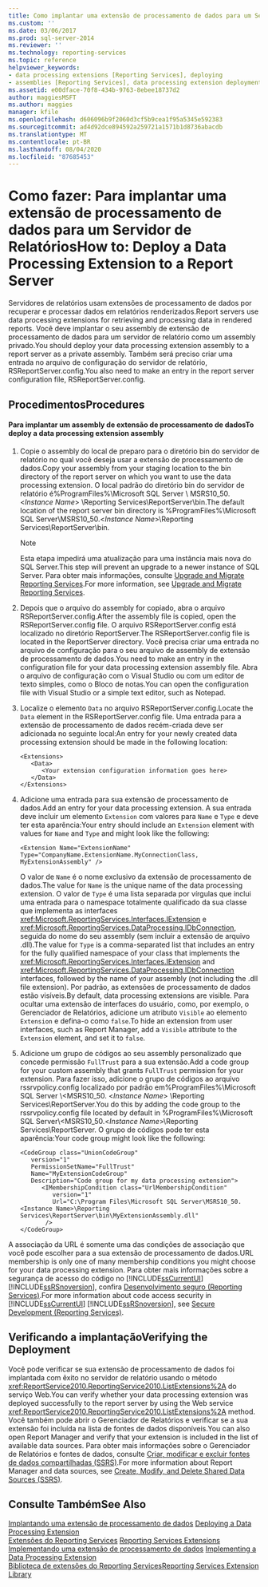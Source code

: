 ```yaml
---
title: Como implantar uma extensão de processamento de dados para um Servidor de Relatório | Microsoft Docs
ms.custom: ''
ms.date: 03/06/2017
ms.prod: sql-server-2014
ms.reviewer: ''
ms.technology: reporting-services
ms.topic: reference
helpviewer_keywords:
- data processing extensions [Reporting Services], deploying
- assemblies [Reporting Services], data processing extension deployments
ms.assetid: e00dface-70f8-434b-9763-8ebee18737d2
author: maggiesMSFT
ms.author: maggies
manager: kfile
ms.openlocfilehash: d606096b9f2060d3cf5b9cea1f95a5345e592383
ms.sourcegitcommit: ad4d92dce894592a259721a1571b1d8736abacdb
ms.translationtype: MT
ms.contentlocale: pt-BR
ms.lasthandoff: 08/04/2020
ms.locfileid: "87685453"
---
```

# <a name="how-to-deploy-a-data-processing-extension-to-a-report-server"></a><span data-ttu-id="a0257-102">Como fazer: Para implantar uma extensão de processamento de dados para um Servidor de Relatórios</span><span class="sxs-lookup"><span data-stu-id="a0257-102">How to: Deploy a Data Processing Extension to a Report Server</span></span>
  <span data-ttu-id="a0257-103">Servidores de relatórios usam extensões de processamento de dados por recuperar e processar dados em relatórios renderizados.</span><span class="sxs-lookup"><span data-stu-id="a0257-103">Report servers use data processing extensions for retrieving and processing data in rendered reports.</span></span> <span data-ttu-id="a0257-104">Você deve implantar o seu assembly de extensão de processamento de dados para um servidor de relatório como um assembly privado.</span><span class="sxs-lookup"><span data-stu-id="a0257-104">You should deploy your data processing extension assembly to a report server as a private assembly.</span></span> <span data-ttu-id="a0257-105">Também será preciso criar uma entrada no arquivo de configuração do servidor de relatório, RSReportServer.config.</span><span class="sxs-lookup"><span data-stu-id="a0257-105">You also need to make an entry in the report server configuration file, RSReportServer.config.</span></span>  
  
## <a name="procedures"></a><span data-ttu-id="a0257-106">Procedimentos</span><span class="sxs-lookup"><span data-stu-id="a0257-106">Procedures</span></span>  
  
#### <a name="to-deploy-a-data-processing-extension-assembly"></a><span data-ttu-id="a0257-107">Para implantar um assembly de extensão de processamento de dados</span><span class="sxs-lookup"><span data-stu-id="a0257-107">To deploy a data processing extension assembly</span></span>  
  
1.  <span data-ttu-id="a0257-108">Copie o assembly do local de preparo para o diretório bin do servidor de relatório no qual você deseja usar a extensão de processamento de dados.</span><span class="sxs-lookup"><span data-stu-id="a0257-108">Copy your assembly from your staging location to the bin directory of the report server on which you want to use the data processing extension.</span></span> <span data-ttu-id="a0257-109">O local padrão do diretório bin do servidor de relatório é%ProgramFiles%\Microsoft SQL Server \ MSRS10_50. \<*Instance Name*> \Reporting Services\ReportServer\bin.</span><span class="sxs-lookup"><span data-stu-id="a0257-109">The default location of the report server bin directory is %ProgramFiles%\Microsoft SQL Server\MSRS10_50.\<*Instance Name*>\Reporting Services\ReportServer\bin.</span></span>  
  
    > [!NOTE]  
    >  <span data-ttu-id="a0257-110">Esta etapa impedirá uma atualização para uma instância mais nova do SQL Server.</span><span class="sxs-lookup"><span data-stu-id="a0257-110">This step will prevent an upgrade to a newer instance of SQL Server.</span></span> <span data-ttu-id="a0257-111">Para obter mais informações, consulte [Upgrade and Migrate Reporting Services](../../install-windows/upgrade-and-migrate-reporting-services.md).</span><span class="sxs-lookup"><span data-stu-id="a0257-111">For more information, see [Upgrade and Migrate Reporting Services](../../install-windows/upgrade-and-migrate-reporting-services.md).</span></span>  
  
2.  <span data-ttu-id="a0257-112">Depois que o arquivo do assembly for copiado, abra o arquivo RSReportServer.config.</span><span class="sxs-lookup"><span data-stu-id="a0257-112">After the assembly file is copied, open the RSReportServer.config file.</span></span> <span data-ttu-id="a0257-113">O arquivo RSReportServer.config está localizado no diretório ReportServer.</span><span class="sxs-lookup"><span data-stu-id="a0257-113">The RSReportServer.config file is located in the ReportServer directory.</span></span> <span data-ttu-id="a0257-114">Você precisa criar uma entrada no arquivo de configuração para o seu arquivo de assembly de extensão de processamento de dados.</span><span class="sxs-lookup"><span data-stu-id="a0257-114">You need to make an entry in the configuration file for your data processing extension assembly file.</span></span> <span data-ttu-id="a0257-115">Abra o arquivo de configuração com o Visual Studio ou com um editor de texto simples, como o Bloco de notas.</span><span class="sxs-lookup"><span data-stu-id="a0257-115">You can open the configuration file with Visual Studio or a simple text editor, such as Notepad.</span></span>  
  
3.  <span data-ttu-id="a0257-116">Localize o elemento `Data` no arquivo RSReportServer.config.</span><span class="sxs-lookup"><span data-stu-id="a0257-116">Locate the `Data` element in the RSReportServer.config file.</span></span> <span data-ttu-id="a0257-117">Uma entrada para a extensão de processamento de dados recém-criada deve ser adicionada no seguinte local:</span><span class="sxs-lookup"><span data-stu-id="a0257-117">An entry for your newly created data processing extension should be made in the following location:</span></span>  
  
    ```  
    <Extensions>  
       <Data>  
          <Your extension configuration information goes here>  
       </Data>  
    </Extensions>  
    ```  
  
4.  <span data-ttu-id="a0257-118">Adicione uma entrada para sua extensão de processamento de dados.</span><span class="sxs-lookup"><span data-stu-id="a0257-118">Add an entry for your data processing extension.</span></span> <span data-ttu-id="a0257-119">A sua entrada deve incluir um elemento `Extension` com valores para `Name` e `Type` e deve ter esta aparência:</span><span class="sxs-lookup"><span data-stu-id="a0257-119">Your entry should include an `Extension` element with values for `Name` and `Type` and might look like the following:</span></span>  
  
    ```  
    <Extension Name="ExtensionName" Type="CompanyName.ExtensionName.MyConnectionClass, MyExtensionAssembly" />  
    ```  
  
     <span data-ttu-id="a0257-120">O valor de `Name` é o nome exclusivo da extensão de processamento de dados.</span><span class="sxs-lookup"><span data-stu-id="a0257-120">The value for `Name` is the unique name of the data processing extension.</span></span> <span data-ttu-id="a0257-121">O valor de `Type` é uma lista separada por vírgulas que inclui uma entrada para o namespace totalmente qualificado da sua classe que implementa as interfaces <xref:Microsoft.ReportingServices.Interfaces.IExtension> e <xref:Microsoft.ReportingServices.DataProcessing.IDbConnection>, seguida do nome do seu assembly (sem incluir a extensão de arquivo .dll).</span><span class="sxs-lookup"><span data-stu-id="a0257-121">The value for `Type` is a comma-separated list that includes an entry for the fully qualified namespace of your class that implements the <xref:Microsoft.ReportingServices.Interfaces.IExtension> and <xref:Microsoft.ReportingServices.DataProcessing.IDbConnection> interfaces, followed by the name of your assembly (not including the .dll file extension).</span></span> <span data-ttu-id="a0257-122">Por padrão, as extensões de processamento de dados estão visíveis.</span><span class="sxs-lookup"><span data-stu-id="a0257-122">By default, data processing extensions are visible.</span></span> <span data-ttu-id="a0257-123">Para ocultar uma extensão de interfaces do usuário, como, por exemplo, o Gerenciador de Relatórios, adicione um atributo `Visible` ao elemento `Extension` e defina-o como `false`.</span><span class="sxs-lookup"><span data-stu-id="a0257-123">To hide an extension from user interfaces, such as Report Manager, add a `Visible` attribute to the `Extension` element, and set it to `false`.</span></span>  
  
5.  <span data-ttu-id="a0257-124">Adicione um grupo de códigos ao seu assembly personalizado que concede permissão `FullTrust` para a sua extensão.</span><span class="sxs-lookup"><span data-stu-id="a0257-124">Add a code group for your custom assembly that grants `FullTrust` permission for your extension.</span></span> <span data-ttu-id="a0257-125">Para fazer isso, adicione o grupo de códigos ao arquivo rssrvpolicy.config localizado por padrão em%ProgramFiles%\Microsoft SQL Server \\<MSRS10_50. \<*Instance Name*> \Reporting Services\ReportServer.</span><span class="sxs-lookup"><span data-stu-id="a0257-125">You do this by adding the code group to the rssrvpolicy.config file located by default in %ProgramFiles%\Microsoft SQL Server\\<MSRS10_50.\<*Instance Name*>\Reporting Services\ReportServer.</span></span> <span data-ttu-id="a0257-126">O grupo de códigos pode ter esta aparência:</span><span class="sxs-lookup"><span data-stu-id="a0257-126">Your code group might look like the following:</span></span>  
  
    ```  
    <CodeGroup class="UnionCodeGroup"  
       version="1"  
       PermissionSetName="FullTrust"  
       Name="MyExtensionCodeGroup"  
       Description="Code group for my data processing extension">  
          <IMembershipCondition class="UrlMembershipCondition"  
             version="1"  
             Url="C:\Program Files\Microsoft SQL Server\MSRS10_50.<Instance Name>\Reporting Services\ReportServer\bin\MyExtensionAssembly.dll"  
           />  
    </CodeGroup>  
    ```  
  
 <span data-ttu-id="a0257-127">A associação da URL é somente uma das condições de associação que você pode escolher para a sua extensão de processamento de dados.</span><span class="sxs-lookup"><span data-stu-id="a0257-127">URL membership is only one of many membership conditions you might choose for your data processing extension.</span></span> <span data-ttu-id="a0257-128">Para obter mais informações sobre a segurança de acesso do código no [!INCLUDE[ssCurrentUI](../../../includes/sscurrentui-md.md)] [!INCLUDE[ssRSnoversion](../../../includes/ssrsnoversion-md.md)], confira [Desenvolvimento seguro &#40;Reporting Services&#41;](../secure-development/secure-development-reporting-services.md).</span><span class="sxs-lookup"><span data-stu-id="a0257-128">For more information about code access security in [!INCLUDE[ssCurrentUI](../../../includes/sscurrentui-md.md)] [!INCLUDE[ssRSnoversion](../../../includes/ssrsnoversion-md.md)], see [Secure Development &#40;Reporting Services&#41;](../secure-development/secure-development-reporting-services.md).</span></span>  
  
## <a name="verifying-the-deployment"></a><span data-ttu-id="a0257-129">Verificando a implantação</span><span class="sxs-lookup"><span data-stu-id="a0257-129">Verifying the Deployment</span></span>  
 <span data-ttu-id="a0257-130">Você pode verificar se sua extensão de processamento de dados foi implantada com êxito no servidor de relatório usando o método <xref:ReportService2010.ReportingService2010.ListExtensions%2A> do serviço Web.</span><span class="sxs-lookup"><span data-stu-id="a0257-130">You can verify whether your data processing extension was deployed successfully to the report server by using the Web service <xref:ReportService2010.ReportingService2010.ListExtensions%2A> method.</span></span> <span data-ttu-id="a0257-131">Você também pode abrir o Gerenciador de Relatórios e verificar se a sua extensão foi incluída na lista de fontes de dados disponíveis.</span><span class="sxs-lookup"><span data-stu-id="a0257-131">You can also open Report Manager and verify that your extension is included in the list of available data sources.</span></span> <span data-ttu-id="a0257-132">Para obter mais informações sobre o Gerenciador de Relatórios e fontes de dados, consulte [Criar, modificar e excluir fontes de dados compartilhadas &#40;SSRS&#41;](../../report-data/create-modify-and-delete-shared-data-sources-ssrs.md).</span><span class="sxs-lookup"><span data-stu-id="a0257-132">For more information about Report Manager and data sources, see [Create, Modify, and Delete Shared Data Sources &#40;SSRS&#41;](../../report-data/create-modify-and-delete-shared-data-sources-ssrs.md).</span></span>  
  
## <a name="see-also"></a><span data-ttu-id="a0257-133">Consulte Também</span><span class="sxs-lookup"><span data-stu-id="a0257-133">See Also</span></span>  
 <span data-ttu-id="a0257-134">[Implantando uma extensão de processamento de dados](deploying-a-data-processing-extension.md) </span><span class="sxs-lookup"><span data-stu-id="a0257-134">[Deploying a Data Processing Extension](deploying-a-data-processing-extension.md) </span></span>  
 <span data-ttu-id="a0257-135">[Extensões do Reporting Services](../reporting-services-extensions.md) </span><span class="sxs-lookup"><span data-stu-id="a0257-135">[Reporting Services Extensions](../reporting-services-extensions.md) </span></span>  
 <span data-ttu-id="a0257-136">[Implementando uma extensão de processamento de dados](implementing-a-data-processing-extension.md) </span><span class="sxs-lookup"><span data-stu-id="a0257-136">[Implementing a Data Processing Extension](implementing-a-data-processing-extension.md) </span></span>  
 [<span data-ttu-id="a0257-137">Biblioteca de extensões do Reporting Services</span><span class="sxs-lookup"><span data-stu-id="a0257-137">Reporting Services Extension Library</span></span>](../reporting-services-extension-library.md)  
  
  
